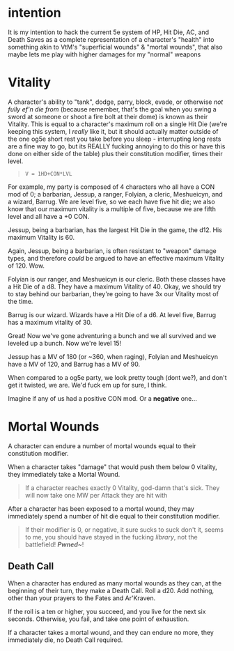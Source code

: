 # intention
It is my intention to hack the current 5e system of HP, Hit Die, AC, and Death Saves as a complete representation of a character's "health" into something akin to VtM's "superficial wounds" & "mortal wounds", that also maybe lets me play with higher damages for my "normal" weapons

# Vitality
A character's ability to "tank", dodge, parry, block, evade, or otherwise *not fully ef'n die from* (because remember, that's the goal when you swing a sword at someone or shoot a fire bolt at their dome) is known as their Vitality. This is equal to a character's maximum roll on a single Hit Die (we're keeping this system, I *really* like it, but it should actually matter outside of the one og5e short rest you take before you sleep - interrupting long rests are a fine way to go, but its REALLY fucking annoying to do this or have this done on either side of the table) plus their constitution modifier, times their level.

> ``V = 1HD+CON*LVL``

For example, my party is composed of 4 characters who all have a CON mod of 0; a barbarian, Jessup, a ranger, Folyian, a cleric, Meshueicyn, and a wizard, Barrug. We are level five, so we each have five hit die; we also know that our maximum vitality is a multiple of five, because we are fifth level and all have a +0 CON.

Jessup, being a barbarian, has the largest Hit Die in the game, the d12. His maximum Vitality is 60. 

Again, Jessup, being a barbarian, is often resistant to "weapon" damage types, and therefore *could* be argued to have an effective maximum Vitality of 120. Wow.

Folyian is our ranger, and Meshueicyn is our cleric. Both these classes have a Hit Die of a d8. They have a maximum Vitality of 40. Okay, we should try to stay behind our barbarian, they're going to have 3x our Vitality most of the time.

Barrug is our wizard. Wizards have a Hit Die of a d6. At level five, Barrug has a maximum vitality of 30. 

Great! Now we've gone adventuring a bunch and we all survived and we leveled up a bunch. Now we're level 15!

Jessup has a MV of 180 (or ~360, when raging), Folyian and Meshueicyn have a MV of 120, and Barrug has a MV of 90.

When compared to a og5e party, we look pretty tough (dont we?), and don't get it twisted, we are. We'd fuck em up for sure, I think.

Imagine if any of us had a positive CON mod.
Or a **negative** one...

# Mortal Wounds
A character can endure a number of mortal wounds equal to their constitution modifier. 

When a character takes "damage" that would push them below 0 vitality, they immediately take a Mortal Wound. 

> If a character reaches exactly 0 Vitality, god-damn that's sick. They will now take one MW per Attack they are hit with

After a character has been exposed to a mortal wound, they may immediately spend a number of hit die equal to their constitution modifier. 

> If their modifier is 0, or negative, it sure sucks to suck don't it, seems to me, you should have stayed in the fucking *library*, not the battlefield! ***Pwned~***!

## Death Call
When a character has endured as many mortal wounds as they can, at the beginning of their turn, they make a Death Call. Roll a d20. Add nothing, other than your prayers to the Fates and Ar'Kraven. 

If the roll is a ten or higher, you succeed, and you live for the next six seconds. Otherwise, you fail, and take one point of exhaustion.

If a character takes a mortal wound, and they can endure no more, they immediately die, no Death Call required.